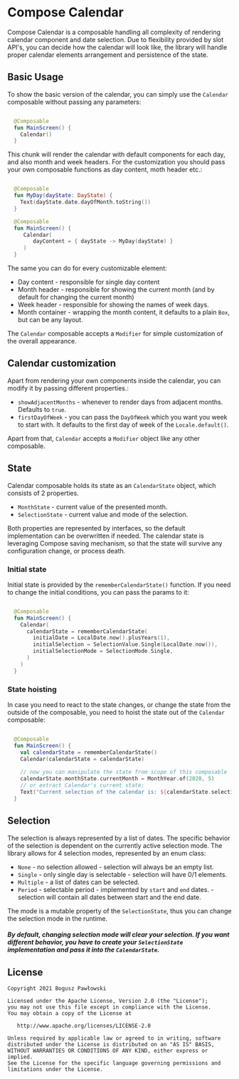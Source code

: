 # Compose Calendar

Compose Calendar is a composable handling all complexity of rendering calendar component and date selection.
Due to flexibility provided by slot API's, you can decide how the calendar will look like, the library will handle proper calendar elements arrangement and persistence of the state.

## Basic Usage
To show the basic version of the calendar, you can simply use the `Calendar` composable without passing any parameters:
```kotlin

  @Composable
  fun MainScreen() {
    Calendar()
  }

```
This chunk will render the calendar with default components for each day, and also month and week headers.
For the customization you should pass your own composable functions as day content, moth header etc.:
```kotlin

  @Composable
  fun MyDay(dayState: DayState) {
    Text(dayState.date.dayOfMonth.toString())
  }

  @Composable
  fun MainScreen() {
     Calendar(
        dayContent = { dayState -> MyDay(dayState) }
     )
  }

```
The same you can do for every customizable element:
- Day content - responsible for single day content
- Month header - responsible for showing the current month (and by default for changing the current month)
- Week header - responsible for showing the names of week days.
- Month container - wrapping the month content, it defaults to a plain `Box`, but can be any layout.

The `Calendar` composable accepts a `Modifier` for simple customization of the overall appearance.

## Calendar customization
Apart from rendering your own components inside the calendar, you can modify it by passing different properties.:
- `showAdjacentMonths` - whenever to render days from adjacent months. Defaults to `true`.
- `firstDayOfWeek` - you can pass the `DayOfWeek` which you want you week to start with. It defaults to the first day of week of the `Locale.default()`.

Apart from that, `Calendar` accepts a `Modifier` object like any other composable.

## State
Calendar composable holds its state as an `CalendarState` object, which consists of 2 properties.
- `MonthState` - current value of the presented month.
- `SelectionState` - current value and mode of the selection.

Both properties are represented by interfaces, so the default implementation can be overwritten if needed.
The calendar state is leveraging Compose saving mechanism, so that the state will survive any configuration change, or
process death.

### Initial state
Initial state is provided by the `rememberCalendarState()` function. If you need to change the initial conditions,
you can pass the params to it:

```kotlin

  @Composable
  fun MainScreen() {
    Calendar(
      calendarState = rememberCalendarState(
        initialDate = LocalDate.now().plusYears(1),
        initialSelection = SelectionValue.Single(LocalDate.now()),
        initialSelectionMode = SelectionMode.Single,
      )
    )
  }

```

### State hoisting
In case you need to react to the state changes, or change the state from the outside of the composable,
you need to hoist the state out of the `Calendar` composable:

```kotlin

  @Composable
  fun MainScreen() {
    val calendarState = rememberCalendarState()
    Calendar(calendarState = calendarState)
   
    // now you can manipulate the state from scope of this composable
    calendarState.monthState.currentMonth = MonthYear.of(2020, 5)
    // or extract Calendar's current state: 
    Text("Current selection of the calendar is: ${calendarState.selectionState.selection}")
  }

```

## Selection
The selection is always represented by a list of dates. The specific behavior of the selection is dependent on the currently active selection mode.
The library allows for 4 selection modes, represented by an enum class:
- `None` - no selection allowed - selection will always be an empty list.
- `Single` - only single day is selectable - selection will have 0/1 elements.
- `Multiple` - a list of dates can be selected.
- `Period` - selectable period - implemented by `start` and `end` dates. - selection will contain all dates between start and the end date.

The mode is a mutable property of the `SelectionState`, thus you can change the selection mode in the
runtime.

##### By default, changing selection mode will clear your selection. If you want different behavior, you have to create your `SelectionState` implementation and pass it into the `CalendarState`.
## License

    Copyright 2021 Bogusz Pawłowski

    Licensed under the Apache License, Version 2.0 (the "License");
    you may not use this file except in compliance with the License.
    You may obtain a copy of the License at

       http://www.apache.org/licenses/LICENSE-2.0

    Unless required by applicable law or agreed to in writing, software
    distributed under the License is distributed on an "AS IS" BASIS,
    WITHOUT WARRANTIES OR CONDITIONS OF ANY KIND, either express or implied.
    See the License for the specific language governing permissions and
    limitations under the License.
